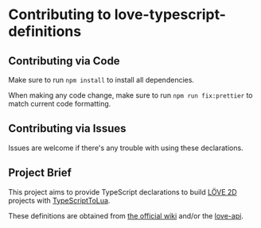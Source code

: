 # Contributing to love-typescript-definitions

## Contributing via Code

Make sure to run `npm install` to install all dependencies.

When making any code change, make sure to run `npm run fix:prettier` to match current code formatting.

## Contributing via Issues

Issues are welcome if there's any trouble with using these declarations.

## Project Brief

This project aims to provide TypeScript declarations to build [LÖVE 2D](https://love2d.org/) projects with [TypeScriptToLua](https://github.com/TypeScriptToLua/TypeScriptToLua).

These definitions are obtained from [the official wiki](https://love2d.org/wiki/Main_Page) and/or the [love-api](https://github.com/love2d-community/love-api).

